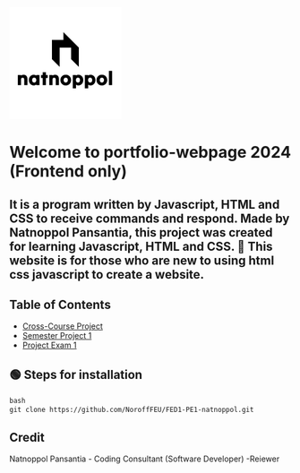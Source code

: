 ![banner img](https://github.com/natnoppol/portfolio-webpage/blob/main/image/portfolio-logo.png)

# Welcome to portfolio-webpage 2024 (Frontend only)

## It is a program written by Javascript, HTML and CSS to receive commands and respond. Made by Natnoppol Pansantia, this project was created for learning Javascript, HTML and CSS.  💖 This website is for those who are new to using html css javascript to create a website.

## Table of Contents
- [Cross-Course Project](https://natnoppol.github.io/)
- [Semester Project 1](https://natnoppol.github.io/SemesterProject1.github.io/)
- [Project Exam 1](https://norofffeu.github.io/FED1-PE1-natnoppol/)


## 🟢 Steps for installation

```
bash
git clone https://github.com/NoroffFEU/FED1-PE1-natnoppol.git

```

## Credit
Natnoppol Pansantia - Coding Consultant (Software Developer)
-Reiewer

